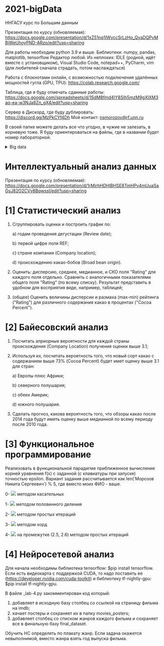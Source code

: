 # 2021-bigData
ННГАСУ курс по Большим данным

Презентация по курсу (обновляемая): https://docs.google.com/presentation/d/1xZ51nq1IWvccSrLzHo_QyaDQPvMBiWeUhoyPND-ARzo/edit?usp=sharing

Для работы необходим python 3.9 и выше.
Библиотеки: numpy, pandas, matplotlib, tensorflow
Редактор любой. Из неплохих: IDLE (родной, идёт вместе с установщиком), Visual Studio Code, notepad++, PyCharm, vim (для любителей сначала страдать, потом наслаждаться)

Работа с блокнотами онлайн, с возможностью подключения удалённых мощностей гугла (GPU, TPU): https://colab.research.google.com/

Таблица, где я буду отмечать сданные работы: https://docs.google.com/spreadsheets/d/1SdM8fmd4IY8SIh5mzM9gXIXM3aq-ea-w3NJa8Zn_gX4/edit?usp=sharing

Сервер в Дискорд, где буду дублировать: https://discord.gg/MzPkCYf4Dh
Мой контакт: nsmorozov@rf.unn.ru

В своей папке можете делать все что угодно, в чужие не залезать, в корневую тоже. Я буду ориентироваться на файлы, где в названии будет номер лабораторной.
<details>
	<summary>Big data</summary>
# [1] Map-reduce и предобработка данных

Сделать с изменёнными файлами действия, аналогичные проведенным в примере из папки **\_lab-1**

# [2] Работа с данными по GoT (файл \_lab-2\GoT\battles.csv) до 26.11

1. Построить графики зависимости (как в абсолютных значениях, так и в нормированных, два графика) следующего:

	a) гистограмма (bars) количества битв в год с группировкой по домам-защитникам (если нет дома - отбросить данные); 

	b) суммарная длина всех имен королей-нападающих (если больше одного раза - складывать каждый раз) за каждый год;

	c) круговая диаграмма битв, которые начинал каждый из домов (если отсутствует или несколько - объединять в отдельную группу "None");

	d) считая, что каждая битва длилась в среднем 1 месяц (с учетом подготовки и восстановления), посчитать сколько в каждом году воевал каждый из королей (как нападавших, так и защищающихся). 

2. Кроме графика, вывести сведенную в одну таблицу с данными, по которым данные графики строили.

3. Разбивку, кто какой из пунктов делает смотрите в таблице.
</details>

# Интеллектуальный анализ данных
Презентация по курсу (обновляемая): https://docs.google.com/presentation/d/1rMirhHDHlBHSE8TmHPv4mUuaSaGsJ82O2CVv8BqwssI/edit?usp=sharing
# [1] Статистический анализ
1) Сгруппировать оценки и построить график по:


	a) годам проведения дегустации (Review date);
	
	
	b) первой цифре поля REF;
	
	
	c) стране компании (Company location);
	
	
	d) происхождению какао-бобов (Broad bean origin).
	
	
2) Оценить: дисперсию, среднее, медианное, и СКО поля "Rating" для каждого поля отдельно. Сравнить с аналогичными показателями общего поля "Rating" (по всему списку). Результат представить в удобном для восприятия виде, например, таблицей;


4) (общее) Оценить величины дисперсии и размаха (max-min) рейтинга ("Rating") для различного содержания какао в процентах ("Cocoa Percent").

# [2] Байесовский анализ

1) Посчитать априорные вероятности для каждой страны происхождения (Company Location) получения оценки выше 3.1;

2) Используя их, посчитать вероятность того, что новый сорт какао с содержанием выше 73% (Cocoa Percent) будет имет оценку выше 3.1 для стран:
	
	
	a) Европы плюс Африки;
	
	
	b) северного полушария;
	
	
	c) обеих Америк;
	
	
	d) южного полушария.
	
3) Сделать прогноз, какова вероятность того, что обзоры какао после 2014 года будут иметь оценку выше медианной по всему периоду после 2010 года.

# [3] Функциональное программирование
 
 Реализовать в функциональной парадигме приближенное вычисление корней уравнения f(x) с заданной (с клавиатуры при запуске) точностью epsilon. Вариант задания рассчитывается как len('Морозов Никита Сергеевич') % 5, где вместо моих ФИО - ваше.

   0- ![](https://latex.codecogs.com/svg.image?\bg{black}{\color{red}&space;\ln{x}&plus;(x&plus;1)^3=0) методом касательных
   
   1- ![](https://latex.codecogs.com/svg.image?\bg{black}{\color{red}&space;(2-x)e^{x}=0) методом половинного деления
   
   2- ![](https://latex.codecogs.com/svg.image?\bg{black}{\color{red}&space;x^2=\ln(x&plus;1)) методом простых итераций
   
   3- ![](https://latex.codecogs.com/svg.image?\bg{black}{\color{red}&space;\lg(1&plus;2x)=2-x) методом хорд
   
   4- ![](https://latex.codecogs.com/svg.image?\bg{black}{\color{red}&space;2sin&space;x-arctg&space;x=0) на промежутке (2.5, 2.6) методом простых итераций
   
   
# [4] Нейросетевой анализ

Для начала необходимы библиотека tensorflow: $pip install tensorflow. Если есть видеокарта с поддержкой CUDA, то надо поставить ее (https://developer.nvidia.com/cuda-toolkit) и библиотеку tf-nightly-gpu: $pip install tf-nightly-gpu.

В файле \_lab-4.py закомментирован код который: 

1) добавляет в исходную базу столбец со ссылкой на страницу фильма на imdb; 
2) качает постеры и сохраняет их в папку movies_posters; 
3) добавляет столбец со списком жанров каждого фильма и сохраняет все в финальную базу final_dataset.

Обучить НС определять по плакату жанр.
Если задача окажется невыполнимой, вместо жанра взять год выпуска фильма.
